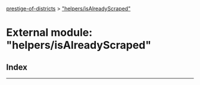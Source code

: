 [prestige-of-districts](../README.md) > ["helpers/isAlreadyScraped"](../modules/_helpers_isalreadyscraped_.md)

# External module: "helpers/isAlreadyScraped"

## Index

---

